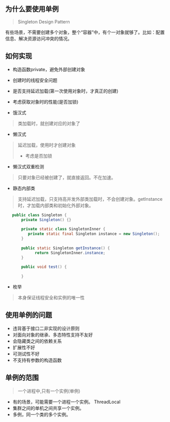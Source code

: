 ## 为什么要使用单例
> Singleton Design Pattern

有些场景，不需要创建多个对象，整个“容器”中，有个一对象就够了。比如：配置信息、解决资源访问冲突的情况。

## 如何实现
* 构造函数private，避免外部创建对象
* 创建时的线程安全问题
* 是否支持延迟加载(第一次使用对象时，才真正的创建)
* 考虑获取对象时的性能(是否加锁)

* 饿汉式
> 类加载时，就创建对应的对象了

* 懒汉式
> 延迟加载，使用时才创建对象
> * 考虑是否加锁

* 懒汉式双重检测
> 只要对象已经被创建了，就直接返回。不在加速。

* 静态内部类
> 支持延迟加载，只支持高并发外部类加载时，不会创建对象。getInstance时，才加载内部类和初始化外部对象。
```java
   public class Singleton {
       private Singleton() {}
       
       private static class SingletonInner {
          private static final Singleton instance = new Singleton();
       }
       
       public static Singleton getInstance() {
             return SingletonInner.instance;
       }
       
       public void test() {
          
       }
```

* 枚举
> 本身保证线程安全和实例的唯一性

## 使用单例的问题
* 违背基于接口二非实现的设计原则
* 对面向对象的继承、多态特性支持不友好
* 会隐藏类之间的依赖关系
* 扩展性不好
* 可测试性不好
* 不支持有参数的构造函数

## 单例的范围
> 一个进程中,只有一个实例(单例)

* 有的场景，可能需要一个进程一个实例。 ThreadLocal
* 集群之间的单机之间共享一个实例。
* 多例，同一个类的多个实例。
